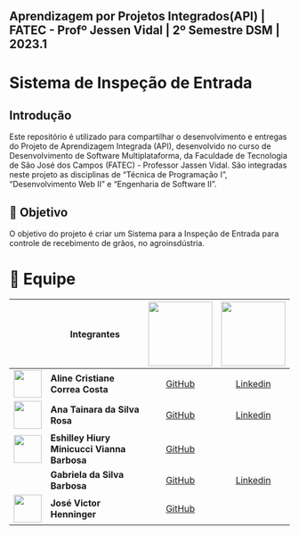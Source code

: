 ## Aprendizagem por Projetos Integrados(API) | FATEC - Profº Jessen Vidal | 2º Semestre DSM | 2023.1
# Sistema de Inspeção de Entrada
## Introdução

Este repositório é utilizado para compartilhar o desenvolvimento e entregas do Projeto de Aprendizagem Integrada (API), desenvolvido no curso de Desenvolvimento de Software Multiplataforma, da Faculdade de Tecnologia de São José dos Campos (FATEC) - Professor Jassen Vidal.
São integradas neste projeto as disciplinas de “Técnica de Programação I”, “Desenvolvimento Web II” e “Engenharia de Software II”.

## :dart: Objetivo
O objetivo do projeto é criar um Sistema para a Inspeção de Entrada para controle de recebimento de grãos, no agroinsdústria.

# :busts_in_silhouette: Equipe
||Integrantes|<div align="center"><img src="https://user-images.githubusercontent.com/86271800/194735815-b3fc4048-bce9-4a70-af44-36583c8ca0e7.png" width=115></div>|<div align="center"><img src="https://user-images.githubusercontent.com/86271800/194737247-64ed8ec4-2b71-46ff-8d22-539b4015d7be.png" width=115></div>|
|--|-----------|------|--------|
|<div align="center"><img src="https://user-images.githubusercontent.com/86271800/194735729-e1a6aea7-ec46-4318-83b1-51a4958f6fc1.jpeg" width=50></div>|**Aline Cristiane Correa Costa**|<div align="center">[GitHub](https://github.com/acorreac)</div>|<div align="center">[Linkedin](https://www.linkedin.com/in/alinecorrea/)</div>|
|<div align="center"><img src="https://user-images.githubusercontent.com/86271800/194737529-8081336b-55c0-48fe-a852-b26fe1e15246.jpeg" width=50></div>|**Ana Tainara da Silva Rosa**|<div align="center">[GitHub](https://github.com/anatainararosa)</div>|<div align="center">[Linkedin](https://www.linkedin.com/in/anatainararosa/)</div>|
|<div align="center"><img src="https://user-images.githubusercontent.com/86271800/194737614-116ff444-4c9b-4448-b0b3-8dad2d650c4d.jpeg" width=50></div>|**Eshilley Hiury Minicucci Vianna Barbosa**|<div align="center">[GitHub](https://github.com/EshilleyBa)</div>|<div align="center">[]()</div>|
|<div align="center"><img src=" " width=50></div>|**Gabriela da Silva Barbosa**|<div align="center">[GitHub](https://github.com/gabidsbarbosa)</div>|<div align="center">[Linkedin](https://www.linkedin.com/in/gabrieladsbarbosa/)</div>|
|<div align="center"><img src="" width=50></div>|**José Victor Henninger**|<div align="center">[GitHub](https://github.com/HenningerJv)</div>|<div align="center">[]()</div>|
